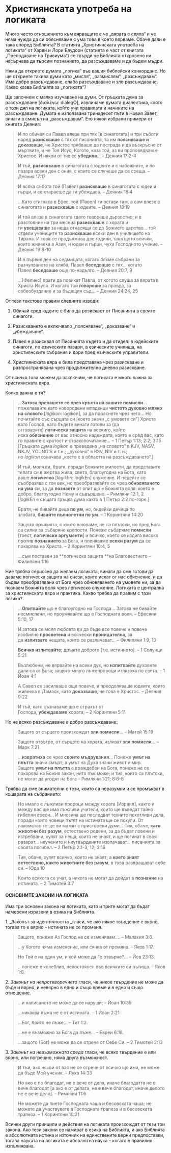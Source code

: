 # Християнската употреба на логиката

Много често отношението към вярващите е че „вярата е сляпа“ и че няма нужда да си обясняваме с ума това в което вярваме. Обаче дали е така според Библията? В статията „Християнската употреба на логиката“ от Харви и Лори Блудорн (статията е част от книгата „Преподаване на Тривиума“) се твърди че Библията откровено ни насърчава да търсим познанието, да разсъждаваме и да бъдем мъдри.

Няма да откриете думата „логика“ във вашия библейски конкорданс. Но ще откриете такива думи като „мисля“, „размислям“, „разсъждавам“. Има добро разсъждаване, слабо разсъждаване и зло разсъждаване. Какво казва Библията за „логиката“?

Ще започнем с малко изучаване на думи. От гръцката дума за разсъждаване [διαλέγω: dialegO], извличаме думата диалектика, която е този дял на логиката, който учи правилата и начините на разсъждаване. Думата е използвана тринадесет пъти в Новия Завет, винаги в смисъл на „разсъждавам“. Ето някои избрани примери от книгата Деяния:

> И по обичая си Павел влезе при тях [в синагогата] и три съботи наред **разискваше** с тях от писанията, та им **поясняваше и доказваше**, че Христос трябваше да пострада и да възкръсне от мъртвите, и че Тоя Исус, Когото, каза той, аз ви проповядвам е Христос. И някои от тях се **убедиха**... – Деяния 17:2-4
> 
> И тъй, **разискваше** в синагогата с юдеите и с набожните, и по пазара всеки ден с ония, с които се случеше да се среща. – Деяния 17:17
> 
> И всяка събота той (Павел) **разискваше** в синагогата с юдеи и гърци, и се стараеше да ги убеждава. – Деяния 18:4
> 
> ...Като стигнаха в Ефес, той (Павел) ги остави там, а сам влезе в синагогата и **разискваше** с юдеите. – Деяния 18:19
> 
> И той влезе в синагогата гдето говореше дързостно; и в разстояние на три месеца **разискваше** с хората и ги **увещаваше** за неща отнасящи се до Божието царство... той отдели учениците та **разискваше** всеки ден в училището на Тирана. И това се продължава две години, така щото всички, които живееха в Азия, и юдеи и гърци, чуха Господното учение. – Деяния 19:8-10
> 
> И в първия ден на седмицата, когато бяхме събрани за разчупването на хляба, Павел **беседваше** с тях... когато Павел **беседваше** още по-надълго. – Деяния 20:7, 9
> 
> ...[Феликс] прати да повикат Павла, от когото слуша за вярата в Христа Исуса. И когато той **говореше** за правда, за себеобуздание и за бъдещия съд... – Деяния 24:24, 25

От тези текстове правим следните изводи:

1.  Обичай сред юдеите е било да _разискват_ от Писанията в своите синагоги.

2.  Разискването е включвало „поясняване“, „доказване“ и „убеждаване“.

3.  Павел е разисквал от Писанията където и да отидел: в юдейските синагоги, по езическите пазари, в езическите училища, на християнските събрания и дори пред езическите управители.

4.  Християнската вяра е била представяна чрез разискване и разпространявана чрез продължително дневно разискване.

От всичко това можем да заключим, че логиката е много важна за християнската вяра.

Колко важна е тя?

> ...**Затова препашете се през кръста на вашите помисли**... пожелавайте като новородени младенци **чистото духовно мляко на словото** [_logikon_: logikon], за да пораснете чрез него... Но почитайте със сърцата си [което значи „с умовете си“] Христа като Господ, като бъдете винаги готови за (да отговаряте) **логическа защита** на всекиго, който иска **обяснение** от вас относно надеждата, която е сред вас, като го правите с кротост и страхопочитание... – 1 Петър 1:13; 2:2; 3:15 [Гръцката дума _logikon_ е преведена „на словото“ в KJV, NASV, NKJV, YOUNG'S и т.н.; „духовно“ в RSV, NIV и т. н.; но _logikon_ означава „което е в областта на разсъждаването“.]
> 
> И тъй, моля ви, братя, поради Божиите милости, да представите телата си в жертва жива, света, благоугодна на Бога, като ваше **логическо** [_logikhn_: logikEn] служение. И недейте се съобразява с тоя век, но преобразявайте се чрез **обновяването на ума** си, за да **познаете** от опит що е Божията воля: което е добро, благоугодно Нему и съвършено. – Римляни 12:1, 2 [_logikEn_ е същата гръцка дума както в 1 Петър 2:2 по-горе.]
> 
> Братя, не бивайте деца **по ум**, но, бидейки дечица по злобата, **бивайте пълнолетни по ум**. – 1 Коринтяни 14:20
> 
> Защото оръжията, с които воюваме, не са плътски, но пред Бога са силни за събаряне крепости. Понеже събаряме **помисли** [тоест, **логически аргументи**] и всичко, което се издига високо против **познанието** за Бога, и пленяваме **всеки разум** да се покорява на Христа. – 2 Коринтяни 10:4, 5
> 
> ...съм поставен за **логическа защита **на Благовестието – Филипяни 1:16

Ние трябва сериозно да желаем логиката, винаги да сме готови да даваме логическа защита на онези, които искат от нас обяснение, и да бъдем преобразявани от Бога чрез обновяването на умовете ни, за да познаем Божията воля чрез логическо служение. Логиката е централна за християнската вяра и практика. Какво трябва да правим с тази логика?

> ...**Опитвайте** що е благоугодно на Господа... Затова не бивайте несмислени, но проумявайте що е Господната воля. – Ефесяни 5:10, 17
> 
> И затова се моля любовта ви да бъде все повече и повече изобилно **просветена** и всячески **проницателна**, за да **изпитвате** нещата, които се различават... – Филипяни 1:9, 10
> 
> **Всичко изпитвайте**; дръжте доброто [т.е. истинното]. – 1 Солунци 5:21
> 
> Възлюбени, не вярвайте на всеки дух, но **изпитвайте** духовете дали са от Бога; защото много лъжепророци излязоха по света. – 1 Йоан 4:1
> 
> А Савел се засилваше още повече, и преодоляваше юдеите, които живееха в Дамаск, като **доказваше**, че това е Христос. – Деяния 9:22
> 
> И тъй, като съзнаваме що е страхът от Господа, **убеждаваме** хората; – 2 Коринтяни 5:11

Но не всяко разсъждаване е добро разсъждаване:

> Защото от сърцето произхождат **зли помисли**... – Матей 15:19
> 
> Защото отвътре, от сърцето на хората, излизат **зли помисли**... – Марк 7:21
> 
> ...**извратиха** се чрез **своите мъдрувания**... Понеже **умът на плътта** значи смърт; а умът на Духа значи живот и мир. Защото **умът на плътта** е враждебен на Бога, понеже не се покорява на Божия закон, нито пък може; и тия, които са плътски, не могат да угодят на Бога – Римляни 1:21; 8:6-8

Трябва да сме внимателни с тези, които са неразумни и се промъкват в кошарата на събранието:

> Но имало е лъжливи пророци между хората [Израил], както и между вас ще има лъжливи учители, които ще въведат тайно гибелни ереси... И мнозина ще последват техните похотливи дела, поради които човеци пътят на истината ще се похули. От лакомство те ще ви мамят с присторени думи... Тия, обаче, **като животни без разум**, естествено родени, за да бъдат ловени и изтребвани, хулят за неща, които не знаят, и ще погинат в своя разврат... неучените и неутвърдените изопачават... писанията за своята погибел. – 2 Петър 2:1-3, 12; 3:16
> 
> Тия, обаче, хулят всичко, което не знаят; а **което знаят естествено, както животните без разум**, в това развращават себе си. – Юда 10
> 
> Които всякога се учат, а никога не могат да дойдат в **познание** на истината. – 2 Тимотей 3:7

#### ОСНОВНИТЕ ЗАКОНИ НА ЛОГИКАТА

Има три основни закона на логиката, като и трите могат да бъдат намерени изразени в езика на Библията.

1. _Законът за идентичността _гласи, че ако някое твърдение е вярно, тогава то е вярно – истината не се променя.

> Защото, понеже Аз Господ не се изменявам.... – Малахия 3:6.
> 
> ...у Когото няма изменение, или сянка от промяна. – Яков 1:17.
> 
> Но Той е на един ум, и кой може да Го отвърне?... – Йов 23:13.
> 
> ...понеже е колеблив, непостоянен във всичките си пътища. – Яков 1:8.

2. _Законът на непротиворечието_ гласи, че никое твърдение не може да бъде и вярно, и невярно в едно и също време и в едно и също отношение.

> ...и написаното не може да се наруши; – Йоан 10:35
> 
> ...никаква лъжа не е от истината. – 1 Йоан 2:21
> 
> ...Бог, Който не лъже... – Тит 1:2.
> 
> ...не е възможно за Бога да лъже... – Евреи 6:18.
> 
> ...защото (Бог) не може да се отрече от Себе Си. – 2 Тимотей 2:13

3. _Законът на невъзможната среда_ гласи, че всяко твърдение е или вярно, или погрешно, няма друга възможност.

> И тъй, ако някой от вас не се отрече от всичко що има, не може да бъде Мой ученик. – Лука 14:33
> 
> Но ако е по благодат, не е вече от дела, иначе благодатта не е вече благодат [а ако е от делата, не е вече благодат, иначе делото не е вече дело]. – Римляни 11:6
> 
> Не можете да пиете Господната чаша и бесовската чаша; не можете да участвувате в Господната трапеза и в бесовската трапеза. – 1 Коринтяни 10:21

Всички други принципи и действия на логиката произхождат от тези три закона. Ако тези закони се намират в езика на Библията, и ако Библията е абсолютната истина и източник на единствените верни предпоставки, тогава науката на логиката е абсолютна наука – когато е правилно изпълнявана.
